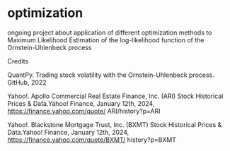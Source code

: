 # optimization
ongoing project about application of different optimization methods to Maximum Likelihood Estimation of the log-likelihood function of the Ornstein-Uhlenbeck process

Credits

QuantPy. Trading stock volatility with the Ornstein-Uhlenbeck process. GitHub, 2022

Yahoo!. Apollo Commercial Real Estate Finance, Inc. (ARI) Stock Historical Prices & Data.Yahoo! Finance, January 12th, 2024, https://finance.yahoo.com/quote/ ARI/history?p=ARI

Yahoo!. Blackstone Mortgage Trust, Inc. (BXMT) Stock Historical Prices & Data.Yahoo! Finance, January 12th, 2024, https://finance.yahoo.com/quote/BXMT/ history?p=BXMT
